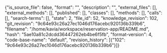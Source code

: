 {"is_source_file": false, "format": "", "description": "", "external_files": [], "external_methods": [], "published": [], "classes": [], "methods": [], "calls": [], "search-terms": [], "state": 2, "file_id": 52, "knowledge_revision": 102, "git_revision": "9c64e93c26a27ec1046d176acebc920136b339b6", "filename": "/home/kavia/workspace/reservation-app/README.md", "hash": "5ae10a81c2dcdd36447262eb4be6f5fb", "format-version": 4, "code-base-name": "default", "revision_history": [{"102": "9c64e93c26a27ec1046d176acebc920136b339b6"}]}